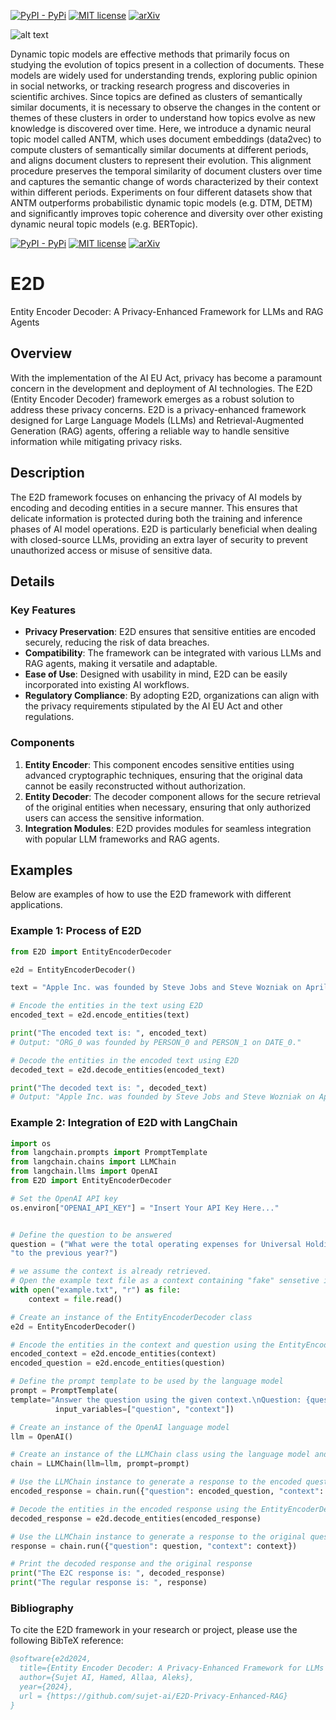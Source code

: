 [![PyPI - PyPi](https://img.shields.io/pypi/v/antm)](https://pypi.org/project/antm/)
[![MIT license](https://img.shields.io/badge/License-MIT-blue.svg)](https://hamedrahimi.fr)
[![arXiv](https://img.shields.io/badge/arXiv-2302.01501-<COLOR>.svg)](https://arxiv.org/abs/2302.01501)


![alt text](https://github.com/sujet-ai/E2D-Privacy-Enhanced-RAG/diagram.png?raw=true)

 Dynamic topic models are effective methods that primarily focus on studying the evolution of topics present in a collection of documents. These models are widely used for understanding trends, exploring public opinion in social networks, or tracking research progress and discoveries in scientific archives. Since topics are defined as clusters of semantically similar documents, it is necessary to observe the changes in the content or themes of these clusters in order to understand how topics evolve as new knowledge is discovered over time. Here, we introduce a dynamic neural topic model called ANTM, which uses document embeddings (data2vec) to compute clusters of semantically similar documents at different periods, and aligns document clusters to represent their evolution. This alignment procedure preserves the temporal similarity of document clusters over time and captures the semantic change of words characterized by their context within different periods. Experiments on four different datasets show that ANTM outperforms probabilistic dynamic topic models (e.g. DTM, DETM) and significantly improves topic coherence and diversity over other existing dynamic neural topic models (e.g. BERTopic).


[![PyPI - PyPi](https://img.shields.io/pypi/v/antm)](https://pypi.org/project/antm/)
[![MIT license](https://img.shields.io/badge/License-MIT-blue.svg)](https://hamedrahimi.fr)
[![arXiv](https://img.shields.io/badge/arXiv-2302.01501-<COLOR>.svg)](https://arxiv.org/abs/2302.01501)

# E2D
 Entity Encoder Decoder: A Privacy-Enhanced Framework for LLMs and RAG Agents

## Overview

With the implementation of the AI EU Act, privacy has become a paramount concern in the development and deployment of AI technologies. The E2D (Entity Encoder Decoder) framework emerges as a robust solution to address these privacy concerns. E2D is a privacy-enhanced framework designed for Large Language Models (LLMs) and Retrieval-Augmented Generation (RAG) agents, offering a reliable way to handle sensitive information while mitigating privacy risks.

## Description

The E2D framework focuses on enhancing the privacy of AI models by encoding and decoding entities in a secure manner. This ensures that delicate information is protected during both the training and inference phases of AI model operations. E2D is particularly beneficial when dealing with closed-source LLMs, providing an extra layer of security to prevent unauthorized access or misuse of sensitive data.

## Details

### Key Features

- **Privacy Preservation**: E2D ensures that sensitive entities are encoded securely, reducing the risk of data breaches.
- **Compatibility**: The framework can be integrated with various LLMs and RAG agents, making it versatile and adaptable.
- **Ease of Use**: Designed with usability in mind, E2D can be easily incorporated into existing AI workflows.
- **Regulatory Compliance**: By adopting E2D, organizations can align with the privacy requirements stipulated by the AI EU Act and other regulations.

### Components

1. **Entity Encoder**: This component encodes sensitive entities using advanced cryptographic techniques, ensuring that the original data cannot be easily reconstructed without authorization.
2. **Entity Decoder**: The decoder component allows for the secure retrieval of the original entities when necessary, ensuring that only authorized users can access the sensitive information.
3. **Integration Modules**: E2D provides modules for seamless integration with popular LLM frameworks and RAG agents.

## Examples

Below are examples of how to use the E2D framework with different applications.

### Example 1: Process of E2D

```python
from E2D import EntityEncoderDecoder

e2d = EntityEncoderDecoder()

text = "Apple Inc. was founded by Steve Jobs and Steve Wozniak on April 1, 1976."

# Encode the entities in the text using E2D
encoded_text = e2d.encode_entities(text)

print("The encoded text is: ", encoded_text)
# Output: "ORG_0 was founded by PERSON_0 and PERSON_1 on DATE_0."

# Decode the entities in the encoded text using E2D
decoded_text = e2d.decode_entities(encoded_text)

print("The decoded text is: ", decoded_text)
# Output: "Apple Inc. was founded by Steve Jobs and Steve Wozniak on April 1, 1976."
```

### Example 2: Integration of E2D with LangChain
```python
import os
from langchain.prompts import PromptTemplate
from langchain.chains import LLMChain
from langchain.llms import OpenAI
from E2D import EntityEncoderDecoder

# Set the OpenAI API key
os.environ["OPENAI_API_KEY"] = "Insert Your API Key Here..."


# Define the question to be answered
question = ("What were the total operating expenses for Universal Holdings Ltd. in 2023 and how did they compare "
"to the previous year?")

# we assume the context is already retrieved.
# Open the example text file as a context containing "fake" sensetive information and read its contents
with open("example.txt", "r") as file:
    context = file.read()

# Create an instance of the EntityEncoderDecoder class
e2d = EntityEncoderDecoder()

# Encode the entities in the context and question using the EntityEncoderDecoder instance
encoded_context = e2d.encode_entities(context)
encoded_question = e2d.encode_entities(question)

# Define the prompt template to be used by the language model
prompt = PromptTemplate(
template="Answer the question using the given context.\nQuestion: {question}\nContext: {context}\nAnswer:",
          input_variables=["question", "context"])

# Create an instance of the OpenAI language model
llm = OpenAI()

# Create an instance of the LLMChain class using the language model and prompt template
chain = LLMChain(llm=llm, prompt=prompt)

# Use the LLMChain instance to generate a response to the encoded question and context
encoded_response = chain.run({"question": encoded_question, "context": encoded_context})

# Decode the entities in the encoded response using the EntityEncoderDecoder instance
decoded_response = e2d.decode_entities(encoded_response)

# Use the LLMChain instance to generate a response to the original question and context
response = chain.run({"question": question, "context": context})

# Print the decoded response and the original response
print("The E2C response is: ", decoded_response)
print("The regular response is: ", response)
```

### Bibliography

To cite the E2D framework in your research or project, please use the following BibTeX reference:

```bibtex
@software{e2d2024,
  title={Entity Encoder Decoder: A Privacy-Enhanced Framework for LLMs and RAG Agents},
  author={Sujet AI, Hamed, Allaa, Aleks},
  year={2024},
  url = {https://github.com/sujet-ai/E2D-Privacy-Enhanced-RAG}
}
```
